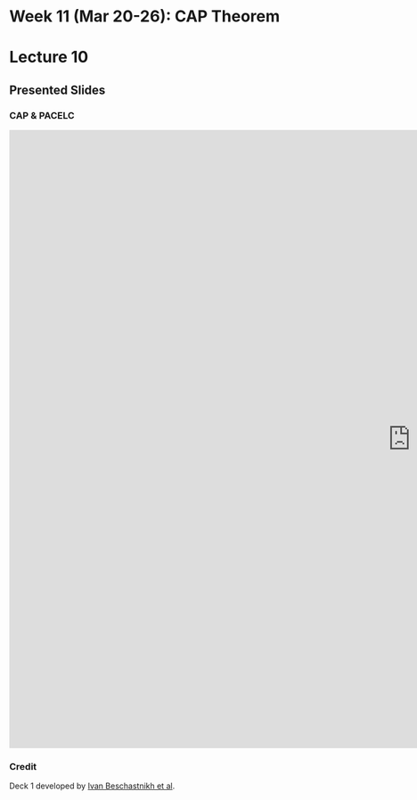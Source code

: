 # Week 11 (Mar 20-26): CAP Theorem
# Lecture 10

## Presented Slides  

### CAP & PACELC

<div class="video-container-16by9"><iframe src="https://docs.google.com/presentation/d/e/2PACX-1vR5WGRhLjmt-picZX_7_sRLYP4lrGpNGNs4DGnu3GgiPWZwEq_JEz9ZDizya5xLB4djWawE4M4S-zbR/embed?start=false&loop=false&delayms=3000" frameborder="0" width="1440" height="1109" allowfullscreen="true" mozallowfullscreen="true" webkitallowfullscreen="true"></iframe></iframe></div>

### Credit
Deck 1 developed by [Ivan Beschastnikh et al](https://www.cs.ubc.ca/~bestchai/).

